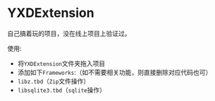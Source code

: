 # YXDExtension
自己搞着玩的项目，没在线上项目上验证过。

使用:

* 将`YXDExtension`文件夹拖入项目
* 添加如下`Frameworks`:（如不需要相关功能，则直接删除对应代码也可）
 * `libz.tbd`（`Zip`文件操作）
 * `libsqlite3.tbd`（`sqlite`操作）
